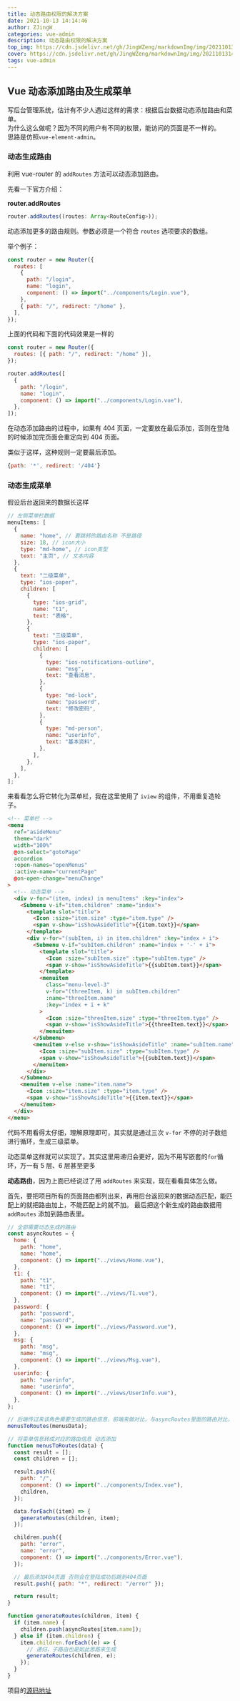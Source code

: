 ```yaml
---
title: 动态路由权限的解决方案
date: 2021-10-13 14:14:46
author: ZJingW
categories: vue-admin
description: 动态路由权限的解决方案
top_img: https://cdn.jsdelivr.net/gh/JingWZeng/markdownImg/img/202110131419001.jpg
cover: https://cdn.jsdelivr.net/gh/JingWZeng/markdownImg/img/202110131419001.jpg
tags: vue-admin
---
```


## Vue 动态添加路由及生成菜单

写后台管理系统，估计有不少人遇过这样的需求：根据后台数据动态添加路由和菜单。<br>
为什么这么做呢？因为不同的用户有不同的权限，能访问的页面是不一样的。<br>
思路是仿照`vue-element-admin`。<br>

### 动态生成路由

利用 vue-router 的 `addRoutes` 方法可以动态添加路由。

先看一下官方介绍：

**router.addRoutes**

```js
router.addRoutes((routes: Array<RouteConfig>));
```

动态添加更多的路由规则。参数必须是一个符合 `routes` 选项要求的数组。

举个例子：

```js
const router = new Router({
  routes: [
    {
      path: "/login",
      name: "login",
      component: () => import("../components/Login.vue"),
    },
    { path: "/", redirect: "/home" },
  ],
});
```

上面的代码和下面的代码效果是一样的

```js
const router = new Router({
  routes: [{ path: "/", redirect: "/home" }],
});

router.addRoutes([
  {
    path: "/login",
    name: "login",
    component: () => import("../components/Login.vue"),
  },
]);
```

在动态添加路由的过程中，如果有 404 页面，一定要放在最后添加，否则在登陆的时候添加完页面会重定向到 404 页面。

类似于这样，这种规则一定要最后添加。

```js
{path: '*', redirect: '/404'}
```

### 动态生成菜单

假设后台返回来的数据长这样

```js
// 左侧菜单栏数据
menuItems: [
  {
    name: "home", // 要跳转的路由名称 不是路径
    size: 18, // icon大小
    type: "md-home", // icon类型
    text: "主页", // 文本内容
  },
  {
    text: "二级菜单",
    type: "ios-paper",
    children: [
      {
        type: "ios-grid",
        name: "t1",
        text: "表格",
      },
      {
        text: "三级菜单",
        type: "ios-paper",
        children: [
          {
            type: "ios-notifications-outline",
            name: "msg",
            text: "查看消息",
          },
          {
            type: "md-lock",
            name: "password",
            text: "修改密码",
          },
          {
            type: "md-person",
            name: "userinfo",
            text: "基本资料",
          },
        ],
      },
    ],
  },
];
```

来看看怎么将它转化为菜单栏，我在这里使用了 `iview` 的组件，不用重复造轮子。

```html
<!-- 菜单栏 -->
<menu
  ref="asideMenu"
  theme="dark"
  width="100%"
  @on-select="gotoPage"
  accordion
  :open-names="openMenus"
  :active-name="currentPage"
  @on-open-change="menuChange"
>
  <!-- 动态菜单 -->
  <div v-for="(item, index) in menuItems" :key="index">
    <Submenu v-if="item.children" :name="index">
      <template slot="title">
        <Icon :size="item.size" :type="item.type" />
        <span v-show="isShowAsideTitle">{{item.text}}</span>
      </template>
      <div v-for="(subItem, i) in item.children" :key="index + i">
        <Submenu v-if="subItem.children" :name="index + '-' + i">
          <template slot="title">
            <Icon :size="subItem.size" :type="subItem.type" />
            <span v-show="isShowAsideTitle">{{subItem.text}}</span>
          </template>
          <menuitem
            class="menu-level-3"
            v-for="(threeItem, k) in subItem.children"
            :name="threeItem.name"
            :key="index + i + k"
          >
            <Icon :size="threeItem.size" :type="threeItem.type" />
            <span v-show="isShowAsideTitle">{{threeItem.text}}</span>
          </menuitem>
        </Submenu>
        <menuitem v-else v-show="isShowAsideTitle" :name="subItem.name">
          <Icon :size="subItem.size" :type="subItem.type" />
          <span v-show="isShowAsideTitle">{{subItem.text}}</span>
        </menuitem>
      </div>
    </Submenu>
    <menuitem v-else :name="item.name">
      <Icon :size="item.size" :type="item.type" />
      <span v-show="isShowAsideTitle">{{item.text}}</span>
    </menuitem>
  </div>
</menu>
```

代码不用看得太仔细，理解原理即可，其实就是通过三次 `v-for` 不停的对子数组进行循环，生成三级菜单。

动态菜单这样就可以实现了。其实这里用递归会更好，因为不用写嵌套的`for`循环，万一有 5 层、6 层甚至更多

**动态路由**，因为上面已经说过了用 `addRoutes` 来实现，现在看看具体怎么做。

首先，要把项目所有的页面路由都列出来，再用后台返回来的数据动态匹配，能匹配上的就把路由加上，不能匹配上的就不加。
最后把这个新生成的路由数据用 `addRoutes` 添加到路由表里。

```js
// 全部需要动态生成的路由
const asyncRoutes = {
  home: {
    path: "home",
    name: "home",
    component: () => import("../views/Home.vue"),
  },
  t1: {
    path: "t1",
    name: "t1",
    component: () => import("../views/T1.vue"),
  },
  password: {
    path: "password",
    name: "password",
    component: () => import("../views/Password.vue"),
  },
  msg: {
    path: "msg",
    name: "msg",
    component: () => import("../views/Msg.vue"),
  },
  userinfo: {
    path: "userinfo",
    name: "userinfo",
    component: () => import("../views/UserInfo.vue"),
  },
};

// 后端传过来该角色需要生成的路由信息，前端来做对比，与asyncRoutes里面的路由对比，匹配到的添加进路由表
menusToRoutes(menusData);

// 将菜单信息转成对应的路由信息 动态添加
function menusToRoutes(data) {
  const result = [];
  const children = [];

  result.push({
    path: "/",
    component: () => import("../components/Index.vue"),
    children,
  });

  data.forEach((item) => {
    generateRoutes(children, item);
  });

  children.push({
    path: "error",
    name: "error",
    component: () => import("../components/Error.vue"),
  });

  // 最后添加404页面 否则会在登陆成功后跳到404页面
  result.push({ path: "*", redirect: "/error" });

  return result;
}

function generateRoutes(children, item) {
  if (item.name) {
    children.push(asyncRoutes[item.name]);
  } else if (item.children) {
    item.children.forEach((e) => {
      // 递归，子路由也是如此思路来生成
      generateRoutes(children, e);
    });
  }
}
```

项目的[源码地址](https://github.com/JingWZeng/vue-admin-template-iview)
